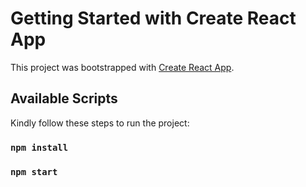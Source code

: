 # Getting Started with Create React App

This project was bootstrapped with [Create React App](https://github.com/facebook/create-react-app).

## Available Scripts

Kindly follow these steps to run the project:

### `npm install`

### `npm start` 

 